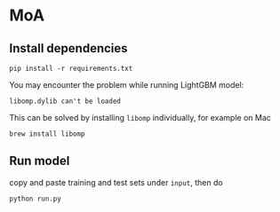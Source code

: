 # MoA

## Install dependencies

```
pip install -r requirements.txt
```
You may encounter the problem while running LightGBM model:
```
libomp.dylib can't be loaded
```
This can be solved by installing `libomp` individually, for example on Mac
```
brew install libomp
```

## Run model

copy and paste training and test sets under `input`, then do
```
python run.py
```
